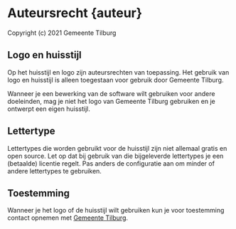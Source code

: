 # Auteursrecht {auteur}

Copyright (c) 2021 Gemeente Tilburg

## Logo en huisstijl

Op het huisstijl en logo zijn auteursrechten van toepassing. Het gebruik van logo en huisstijl is alleen toegestaan voor gebruik door Gemeente Tilburg.

Wanneer je een bewerking van de software wilt gebruiken voor andere doeleinden, mag je niet het logo van Gemeente Tilburg gebruiken en je ontwerpt een eigen huisstijl.

## Lettertype

Lettertypes die worden gebruikt voor de huisstijl zijn niet allemaal gratis en open source. Let op dat bij gebruik van die bijgeleverde lettertypes je een (betaalde) licentie regelt. Pas anders de configuratie aan om minder of andere lettertypes te gebruiken.

## Toestemming

Wanneer je het logo of de huisstijl wilt gebruiken kun je voor toestemming contact opnemen met [Gemeente Tilburg](https://www.tilburg.nl/contact/).
